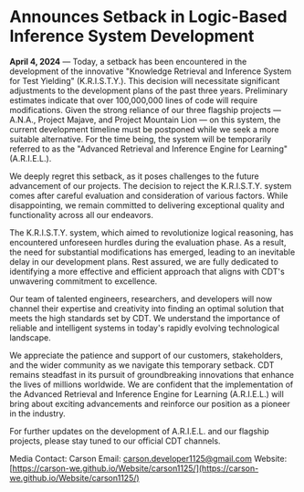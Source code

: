# Announces Setback in Logic-Based Inference System Development

**April 4, 2024** — Today, a setback has been encountered in the development of the innovative "Knowledge Retrieval and Inference System for Test Yielding" (K.R.I.S.T.Y.). This decision will necessitate significant adjustments to the development plans of the past three years. Preliminary estimates indicate that over 100,000,000 lines of code will require modifications. Given the strong reliance of our three flagship projects — A.N.A., Project Majave, and Project Mountain Lion — on this system, the current development timeline must be postponed while we seek a more suitable alternative. For the time being, the system will be temporarily referred to as the "Advanced Retrieval and Inference Engine for Learning" (A.R.I.E.L.).

We deeply regret this setback, as it poses challenges to the future advancement of our projects. The decision to reject the K.R.I.S.T.Y. system comes after careful evaluation and consideration of various factors. While disappointing, we remain committed to delivering exceptional quality and functionality across all our endeavors.

The K.R.I.S.T.Y. system, which aimed to revolutionize logical reasoning, has encountered unforeseen hurdles during the evaluation phase. As a result, the need for substantial modifications has emerged, leading to an inevitable delay in our development plans. Rest assured, we are fully dedicated to identifying a more effective and efficient approach that aligns with CDT's unwavering commitment to excellence.

Our team of talented engineers, researchers, and developers will now channel their expertise and creativity into finding an optimal solution that meets the high standards set by CDT. We understand the importance of reliable and intelligent systems in today's rapidly evolving technological landscape.

We appreciate the patience and support of our customers, stakeholders, and the wider community as we navigate this temporary setback. CDT remains steadfast in its pursuit of groundbreaking innovations that enhance the lives of millions worldwide. We are confident that the implementation of the Advanced Retrieval and Inference Engine for Learning (A.R.I.E.L.) will bring about exciting advancements and reinforce our position as a pioneer in the industry.

For further updates on the development of A.R.I.E.L. and our flagship projects, please stay tuned to our official CDT channels.

Media Contact:
Carson
Email: [carson.developer1125@gmail.com](mailto:carson.developer1125@gmail.com)
Website: [https://carson-we.github.io/Website/carson1125/](https://carson-we.github.io/Website/carson1125/)